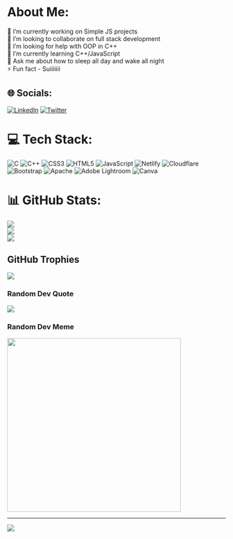 # About Me:
🔭 I’m currently working on Simple JS projects<br>👯 I’m looking to collaborate on full stack development<br>🤝 I’m looking for help with OOP in C++<br>🌱 I’m currently learning C++/JavaScript<br>💬 Ask me about how to sleep all day and wake all night<br>⚡ Fun fact - Suiiiiiii


## 🌐 Socials:
[![LinkedIn](https://img.shields.io/badge/LinkedIn-%230077B5.svg?logo=linkedin&logoColor=white)](https://linkedin.com/in/kewal-dahal) [![Twitter](https://img.shields.io/badge/Twitter-%231DA1F2.svg?logo=Twitter&logoColor=white)](https://twitter.com/ProfDhlX) 

# 💻 Tech Stack:
![C](https://img.shields.io/badge/c-%2300599C.svg?style=plastic&logo=c&logoColor=white) ![C++](https://img.shields.io/badge/c++-%2300599C.svg?style=plastic&logo=c%2B%2B&logoColor=white) ![CSS3](https://img.shields.io/badge/css3-%231572B6.svg?style=plastic&logo=css3&logoColor=white) ![HTML5](https://img.shields.io/badge/html5-%23E34F26.svg?style=plastic&logo=html5&logoColor=white) ![JavaScript](https://img.shields.io/badge/javascript-%23323330.svg?style=plastic&logo=javascript&logoColor=%23F7DF1E) ![Netlify](https://img.shields.io/badge/netlify-%23000000.svg?style=plastic&logo=netlify&logoColor=#00C7B7) ![Cloudflare](https://img.shields.io/badge/Cloudflare-F38020?style=plastic&logo=Cloudflare&logoColor=white) ![Bootstrap](https://img.shields.io/badge/bootstrap-%23563D7C.svg?style=plastic&logo=bootstrap&logoColor=white) ![Apache](https://img.shields.io/badge/apache-%23D42029.svg?style=plastic&logo=apache&logoColor=white) ![Adobe Lightroom](https://img.shields.io/badge/Adobe%20Lightroom-31A8FF.svg?style=plastic&logo=Adobe%20Lightroom&logoColor=white) ![Canva](https://img.shields.io/badge/Canva-%2300C4CC.svg?style=plastic&logo=Canva&logoColor=white)
# 📊 GitHub Stats:
![](https://github-readme-stats.vercel.app/api?username=ProfDhlX&theme=algolia&hide_border=false&include_all_commits=false&count_private=false)<br/>
![](https://github-readme-streak-stats.herokuapp.com/?user=ProfDhlX&theme=algolia&hide_border=false)<br/>
![](https://github-readme-stats.vercel.app/api/top-langs/?username=ProfDhlX&theme=algolia&hide_border=false&include_all_commits=false&count_private=false&layout=compact)

##  GitHub Trophies
![](https://github-profile-trophy.vercel.app/?username=ProfDhlX&theme=juicyfresh&no-frame=true&no-bg=true&margin-w=4)

###  Random Dev Quote
![](https://quotes-github-readme.vercel.app/api?type=horizontal&theme=radical)

###  Random Dev Meme
<img src='https://randommeme-five.vercel.app/' style="height: 400px;"/>

---
[![](https://visitcount.itsvg.in/api?id=ProfDhlX&icon=0&color=9)](https://visitcount.itsvg.in)

<!-- Proudly created with GPRM ( https://gprm.itsvg.in ) -->
